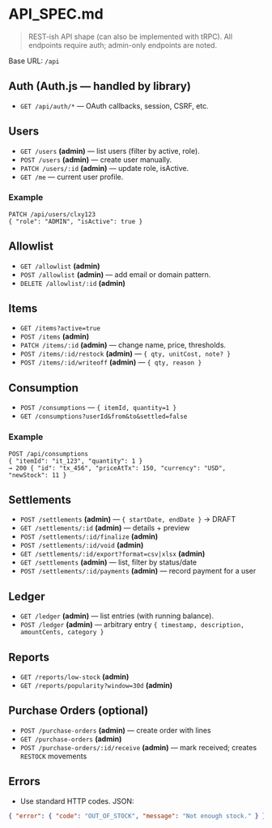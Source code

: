# API_SPEC.md

> REST-ish API shape (can also be implemented with tRPC). All endpoints require auth; admin-only endpoints are noted.

Base URL: `/api`

## Auth (Auth.js — handled by library)
- `GET /api/auth/*` — OAuth callbacks, session, CSRF, etc.

## Users
- `GET /users` **(admin)** — list users (filter by active, role).
- `POST /users` **(admin)** — create user manually.
- `PATCH /users/:id` **(admin)** — update role, isActive.
- `GET /me` — current user profile.

### Example
```http
PATCH /api/users/clxy123
{ "role": "ADMIN", "isActive": true }
```

## Allowlist
- `GET /allowlist` **(admin)**
- `POST /allowlist` **(admin)** — add email or domain pattern.
- `DELETE /allowlist/:id` **(admin)**

## Items
- `GET /items?active=true`
- `POST /items` **(admin)**
- `PATCH /items/:id` **(admin)** — change name, price, thresholds.
- `POST /items/:id/restock` **(admin)** — `{ qty, unitCost, note? }`
- `POST /items/:id/writeoff` **(admin)** — `{ qty, reason }`

## Consumption
- `POST /consumptions` — `{ itemId, quantity=1 }`
- `GET /consumptions?userId&from&to&settled=false`

### Example
```http
POST /api/consumptions
{ "itemId": "it_123", "quantity": 1 }
→ 200 { "id": "tx_456", "priceAtTx": 150, "currency": "USD", "newStock": 11 }
```

## Settlements
- `POST /settlements` **(admin)** — `{ startDate, endDate }` → DRAFT
- `GET /settlements/:id` **(admin)** — details + preview
- `POST /settlements/:id/finalize` **(admin)**
- `POST /settlements/:id/void` **(admin)**
- `GET /settlements/:id/export?format=csv|xlsx` **(admin)**
- `GET /settlements` **(admin)** — list, filter by status/date
- `POST /settlements/:id/payments` **(admin)** — record payment for a user

## Ledger
- `GET /ledger` **(admin)** — list entries (with running balance).
- `POST /ledger` **(admin)** — arbitrary entry `{ timestamp, description, amountCents, category }`

## Reports
- `GET /reports/low-stock` **(admin)**
- `GET /reports/popularity?window=30d` **(admin)**

## Purchase Orders (optional)
- `POST /purchase-orders` **(admin)** — create order with lines
- `GET /purchase-orders` **(admin)**
- `POST /purchase-orders/:id/receive` **(admin)** — mark received; creates `RESTOCK` movements

## Errors
- Use standard HTTP codes. JSON:
```json
{ "error": { "code": "OUT_OF_STOCK", "message": "Not enough stock." } }
```
